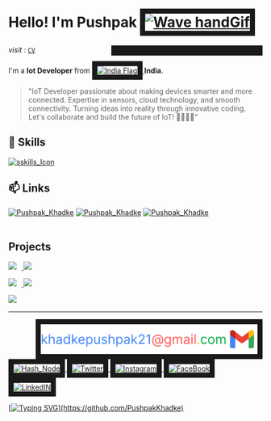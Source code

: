 <h1> Hello! I'm Pushpak <a href="https://github.com/PushpakKhadke" target="_blank"> <img src="https://user-images.githubusercontent.com/83578068/182085197-a8422498-4ddd-405e-84ac-772e9b7be817.gif" alt="Wave handGif" width="50" border="10" /> </a> </h1>

<a href="#" target="_blank" > <img align="right"  src="https://camo.githubusercontent.com/f1f2bc6e7ec110b34bab4ec55aa5c93ebae552ae011f5756bd7b7f783d627a6d/68747470733a2f2f63646e2e6472696262626c652e636f6d2f75736572732f313136323037372f73637265656e73686f74732f333834383931342f70726f6772616d6d65722e676966"   alt="" width="280" border="10"/> </a>
*visit :*  [`CV`]() 


I'm a **Iot Developer** from <a href="https://github.com/PushpakKhadke" target="_blank"> <img src="https://user-images.githubusercontent.com/83578068/182088592-0a1bc499-93a8-4045-8d9b-bcdf3947e3ec.png" alt="India Flag" width="20" border="10" /> </a> **India**.

> "IoT Developer passionate about making devices smarter and more connected. Expertise in sensors, cloud technology, and smooth connectivity. Turning ideas into reality through innovative coding. Let's collaborate and build the future of IoT! 👨‍💻🌐✨"


## 🚀 Skills
<!--
<a href="#" target="_blank" rel="noreferrer"> 
    <img src="https://skillicons.dev/icons?i=c" alt="c" width="40" height="40"/> 
</a> -->

<a href="#" target="_blank" rel="noreferrer"> 
    <img src="https://skillicons.dev/icons?i=c,cpp,py,arduino,linux" alt="sskills_Icon" /> 
</a> 


## 📫 Links
<div style="display:flex;gap:0.25rem;">

<a href="#" target="_blank">
<img align="center" src="https://img.shields.io/badge/Codeforces-445f9d?style=for-the-badge&logo=Codeforces&logoColor=white" alt="Pushpak_Khadke"/>
</a>

<a href="#" target="_blank">
<img align="center" src="https://img.shields.io/badge/-LeetCode-FFA116?style=for-the-badge&logo=LeetCode&logoColor=black" alt="Pushpak_Khadke"/>
</a>

<!--
<a href="" target="_blank">
<img align="center" src="https://img.shields.io/badge/Stack_Overflow-FE7A16?style=for-the-badge&logo=stack-overflow&logoColor=white" alt="Pushpak_Khadke"/>
</a> -->

<a href="" target="_blank">
<img align="center" src="https://img.shields.io/badge/-Hackerrank-2EC866?style=for-the-badge&logo=HackerRank&logoColor=white" alt="Pushpak_Khadke"/>
</a>
</div><br/>


## Projects

<a href="#">
<p>
  <img src="https://raw.githubusercontent.com/PushpakKhadke/Ineuron-Full-Stack-JavaScript-2.0/main/Projects/FSJS%202.0%20Project%2001/output.png" width="48%" style="margin-right: 2%;" /> 

  <img src="https://raw.githubusercontent.com/PushpakKhadke/Ineuron-Full-Stack-JavaScript-2.0/main/Projects/FSJS%202.0%20Project%2002/output.png" width="48%" />
</p> </a>

<a href="#">
<p>
  <img src="https://raw.githubusercontent.com/PushpakKhadke/Ineuron-Full-Stack-JavaScript-2.0/main/Projects/FSJS%202.0%20Project%2003/output.png" width="48%" style="margin-right: 2%;" />

  <img src="https://raw.githubusercontent.com/PushpakKhadke/Ineuron-Full-Stack-JavaScript-2.0/main/Projects/FSJS%202.0%20Project%2006/Output.png" width="48%" />
</p> </a>

<a href="#">
<p>
<img src="https://github.com/PushpakKhadke/Ineuron-Full-Stack-JavaScript-2.0/blob/main/Projects/FSJS%202.0%20Project%2004/output.png" width="48%" style="margin-right: 2%;" /> 
    

</p>  </a>





---
<!--
<a href="#" target="_blank"> <img align="right" src="https://user-images.githubusercontent.com/83578068/182090364-301227da-69f6-45bd-b553-9bf2f1ddb345.png" alt="findcoder" width="230" border="10" />
-->
<a href="#" target="_blank"> <img align="right" src="https://raw.githubusercontent.com/PushpakKhadke/Task-1/master/Images/IMAGE%20(2).png" alt="Pushpak_Gmail" width="430" border="10"/> </a>

<a href="#" target="_blank"> <img  src="https://user-images.githubusercontent.com/83578068/182090131-0eb5011a-7611-45c7-8e3a-42416d7a3100.png" alt="Hash_Node" width="30" height="30" border="10"/> <a href="#" target="_blank"> <img  src="https://user-images.githubusercontent.com/83578068/182090162-2185eaae-fa13-46e7-9234-35e9aaae4a90.png" alt="Twitter" width="30" height="30" border="10"/>
<a href="" target="_blank"> <img  src="https://user-images.githubusercontent.com/83578068/182090113-295874ae-3dee-445c-831a-a42314543047.png" alt="Instagram" width="30" height="30" border="10"/>
<a href="" target="_blank"> <img  src="https://user-images.githubusercontent.com/83578068/182090072-f1ec00dd-05fa-46e5-92f9-6b91bda8cedf.png" alt="FaceBook" width="30" height="30" border="10"/> <a href="#" target="_blank"> <img src="https://user-images.githubusercontent.com/83578068/182090042-66a4d07a-19b3-4a0e-bb55-90433202f364.png" alt="LinkedIN" width="30" height="30" border="10"/> 




[![Typing SVG](https://readme-typing-svg.herokuapp.com?font=Montserrat&width=600&height=100&lines=Thank+you+so+much%2C+have+a+great+day+!)](https://github.com/PushpakKhadke)


